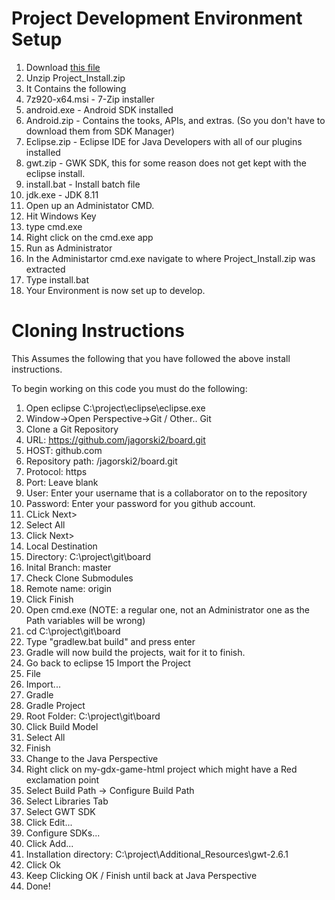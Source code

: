 Project Development Environment Setup
====

1. Download [this file](http://104.131.196.99/Project_Install.zip)
2. Unzip Project_Install.zip
2. It Contains the following
  1. 7z920-x64.msi - 7-Zip installer 
  2. android.exe   - Android SDK installed
  3. Android.zip   - Contains the tooks, APIs, and extras. (So you don't have to download them from SDK Manager)
  4. Eclipse.zip   - Eclipse IDE for Java Developers with all of our plugins installed
  5. gwt.zip       - GWK SDK, this for some reason does not get kept with the eclipse install.
  6. install.bat   - Install batch file
  7. jdk.exe       -  JDK 8.11
3. Open up an Administator CMD.
  1. Hit Windows Key
  2. type cmd.exe
  3. Right click on the cmd.exe app
  4. Run as Administrator
4. In the Administartor cmd.exe navigate to where Project_Install.zip was extracted
5. Type install.bat
6. Your Environment is now set up to develop.

Cloning Instructions
=====

This Assumes the following that you have followed the above install instructions.


To begin working on this code you must do the following:

1. Open eclipse C:\project\eclipse\eclipse.exe
2. Window->Open Perspective->Git / Other.. Git
3. Clone a Git Repository
  1. URL: https://github.com/jagorski2/board.git
  2. HOST: github.com
  3. Repository path: /jagorski2/board.git
  4. Protocol: https
  5. Port: Leave blank
  6. User: Enter your username that is a collaborator on to the repository
  7. Password: Enter your password for you github account.
4. CLick Next>
5. Select All
6. Click Next>
7. Local Destination
  1. Directory: C:\project\git\board
  2. Inital Branch: master
  3. Check Clone Submodules
  4. Remote name: origin
8. Click Finish
10. Open cmd.exe (NOTE: a regular one, not an Administrator one as the  Path variables will be wrong)
11. cd C:\project\git\board
12. Type "gradlew.bat build" and press enter
13. Gradle will now build the projects, wait for it to finish.
14. Go back to eclipse
15 Import the Project
  1. File
  2. Import...
  3. Gradle
  4. Gradle Project
  5. Root Folder: C:\project\git\board
  6. Click Build Model
  7. Select All
  8. Finish
16. Change to the Java Perspective
17. Right click on my-gdx-game-html project which might have a Red exclamation point
18. Select Build Path -> Configure Build Path
19. Select Libraries Tab
20. Select GWT SDK
21. Click Edit...
22. Configure SDKs...
23. Click Add...
24. Installation directory: C:\project\Additional_Resources\gwt-2.6.1
25. Click Ok
26. Keep Clicking OK / Finish until back at Java Perspective
27. Done!
    
